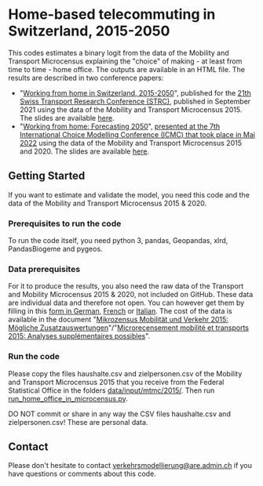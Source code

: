 # Home-based telecommuting in Switzerland, 2015-2050

This codes estimates a binary logit from the data of the Mobility and Transport Microcensus explaining the "choice" of making - at least from time to time - home office. The outputs are available in an HTML file.
The results are described in two conference papers:
- "<a href="http://strc.ch/2021/Danalet_EtAl_2.pdf">Working from home in Switzerland, 2015-2050</a>", published for the <a href="http://strc.ch/2021.php">21th</a> <a href="http://strc.ch/">Swiss Transport Research Conference (STRC)</a>, published in September 2021 using the data of the Mobility and Transport Microcensus 2015. The slides are available <a href="https://www.slideshare.net/AntoninDanalet/working-from-home-in-switzerland-20152050">here</a>.
- "<a href="https://github.com/antonindanalet/home_office_in_microcensus/blob/master/WorkingFromHome2050_ICMC.pdf">Working from home: Forecasting 2050</a>", <a href="https://easychair.org/smart-program/ICMC2022/2022-05-25.html#talk:193097">presented at the 7th International Choice Modelling Conference (ICMC) that took place in Mai 2022</a> using the data of the Mobility and Transport Microcensus 2015 and 2020. The slides are available <a href="https://github.com/antonindanalet/home_office_in_microcensus/blob/master/WorkingFromHome_ICMC_slides.pdf">here</a>.

## Getting Started

If you want to estimate and validate the model, you need this code and the data of the Mobility and Transport Microcensus 2015 & 2020.

### Prerequisites to run the code

To run the code itself, you need python 3, pandas, Geopandas, xlrd, PandasBiogeme and pygeos.

### Data prerequisites

For it to produce the results, you also need the raw data of the Transport and Mobility Microcensus 2015 & 2020, not included on GitHub. These data are individual data and therefore not open. You can however get them by filling in this <a href="https://www.are.admin.ch/are/de/home/verkehr-und-infrastruktur/grundlagen-und-daten/mzmv/datenzugang.html">form in German</a>, <a href="https://www.are.admin.ch/are/fr/home/mobilite/bases-et-donnees/mrmt/accesauxdonnees.html">French</a> or <a href="https://www.are.admin.ch/are/it/home/mobilita/basi-e-dati/mcmt/accessoaidati.html">Italian</a>. The cost of the data is available in the document "<a href="https://www.are.admin.ch/are/de/home/medien-und-publikationen/publikationen/grundlagen/mikrozensus-mobilitat-und-verkehr-2015-mogliche-zusatzauswertung.html">Mikrozensus Mobilität und Verkehr 2015: Mögliche Zusatzauswertungen</a>"/"<a href="https://www.are.admin.ch/are/fr/home/media-et-publications/publications/bases/mikrozensus-mobilitat-und-verkehr-2015-mogliche-zusatzauswertung.html">Microrecensement mobilité et transports 2015: Analyses supplémentaires possibles</a>".

### Run the code

Please copy the files haushalte.csv and zielpersonen.csv of the Mobility and Transport Microcensus 2015 that you receive from the Federal Statistical Office in the folders <a href="https://github.com/antonindanalet/home_office_in_microcensus/tree/master/data/input/mtmc/2015">data/input/mtmc/2015/</a>. Then run <a href="https://github.com/antonindanalet/home_office_in_microcensus/blob/master/src/run_home_office_in_microcensus.py">run_home_office_in_microcensus.py</a>.

DO NOT commit or share in any way the CSV files haushalte.csv and zielpersonen.csv! These are personal data.

## Contact

Please don't hesitate to contact verkehrsmodellierung@are.admin.ch if you have questions or comments about this code.

